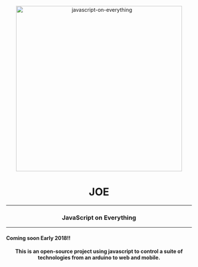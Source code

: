 <p align="center">
  <a href="https://github.com/markspereira/joe">
    <img alt="javascript-on-everything" src="https://raw.githubusercontent.com/markspereira/joe/master/joe_logo.png" width="450">
  </a>
</p>

<h1 align="center">
  JOE
</h1>
<hr />
<h3 align="center">
  JavaScript on Everything
</h3>
<hr />
<p align="center">
  <h4>Coming soon Early 2018!!<h4/>
</p>

<p align="center">
  This is an open-source project using javascript to control a suite of technologies from an arduino to web and mobile.
</p>

<br />

